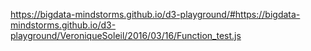 https://bigdata-mindstorms.github.io/d3-playground/#https://bigdata-mindstorms.github.io/d3-playground/VeroniqueSoleil/2016/03/16/Function_test.js
